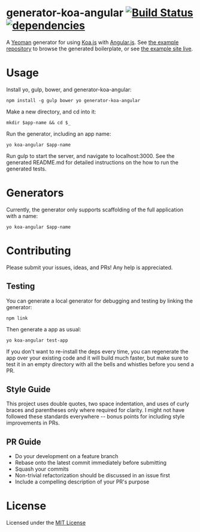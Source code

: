 # generator-koa-angular [![Build Status](https://secure.travis-ci.org/doug-wade/generator-koa-angular.svg?branch=master)](https://travis-ci.org/doug-wade/generator-koa-angular)[![dependencies](https://david-dm.org/doug-wade/generator-koa-angular.svg)](https://david-dm.org/doug-wade/generator-koa-angular)

A [Yeoman](http://yeoman.io/) generator for using [Koa.js](http://koajs.com/) with [Angular.js](https://angularjs.org/). See [the example repository](https://github.com/doug-wade/example-koa-angular) to browse the generated boilerplate, or see [the example site live](http://dougwade.io).


# Usage

Install yo, gulp, bower, and generator-koa-angular:

    npm install -g gulp bower yo generator-koa-angular

Make a new directory, and cd into it:

    mkdir $app-name && cd $_

Run the generator, including an app name:

    yo koa-angular $app-name

Run gulp to start the server, and navigate to localhost:3000.  See the generated README.md for detailed instructions on the how to run the generated tests.


# Generators

Currently, the generator only supports scaffolding of the full application with a name:

    yo koa-angular $app-name


# Contributing

Please submit your issues, ideas, and PRs!  Any help is appreciated.


## Testing

You can generate a local generator for debugging and testing by linking the generator:

    npm link

Then generate a app as usual:

    yo koa-angular test-app

If you don't want to re-install the deps every time, you can regenerate the app over your existing code and it will build much faster, but make sure to test it in an empty directory with all the bells and whistles before you send a PR.


## Style Guide

This project uses double quotes, two space indentation, and uses of curly braces and parentheses only where required for
clarity.  I might not have followed these standards everywhere -- bonus points for including style improvements in PRs.


## PR Guide

* Do your development on a feature branch
* Rebase onto the latest commit immediately before submitting
* Squash your commits
* Non-trivial refactorization should be discussed in an issue first
* Include a compelling description of your PR's purpose


# License

Licensed under the [MIT License](http://opensource.org/licenses/mit-license.php)
